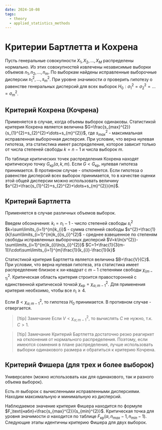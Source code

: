 ```yaml
---
date: 2024-10-08
tags:
  - theory
  - applied_statistics_methods
---
```

# Критерии Бартлетта и Кохрена
Пусть генеральные совокупности $X_1,X_2,\dots,X_{M}$ распределены нормально. Из этих совокупностей извлечены независимые выборки объемов $n_1,n_{2},\dots,n_{m}$.
По выборкам найдены исправленные выборочные дисперсии $s_{1}^{2},\dots,s_m^2$. При уровне значимости $\alpha$ проверить гипотезу о равенстве генеральных дисперсий для всех выборок $H_{0}:\sigma_{1}^{2}=\sigma_{2}^{2}=\dots=\sigma_{m}^{2}$.
## Критерий Кохрена (Кочрена)
Применяется в случае, когда объемы выборок одинаковы. Статистикой критерия Кохрена является величина $G=\frac{s_{max}^{2}}{s_{1}^{2}+s_{2}^{2}+\dots+s_{m}^{2}}$, где $s_{max}^{2}$ - максимальная исправленная выборочная дисперсия. При условии, что верна нулевая гипотеза, эта статистика имеет распределение, которое зависит только от числа степеней свободы $k=n-1$ и числа выборок $m$.

По таблице критических точек распределения Кохрена находят критическую точку $G_\text{кр}(\alpha,k,m)$. Если $G<G_\text{кр}$, нулевая гипотеза принимается. В противном случае - отклоняется.
Если гипотеза о равенстве дисперсий всех выборок принимается, то в качестве оценки этой общей дисперсии можно использовать величину $s^{2}=\frac{s_{1}^{2}+s_{2}^{2}+\dots+s_{m}^{2}}{m}$.

## Критерий Бартлетта
Применяется в случае различных объемов выборок.

Введем обозначения:
$k_{i}=n_{i}-1$ - число степеней свободы $s_{i}^{2}$
$k=\sum\limits_{i=1}^{m}k_{i}$ - сумма степеней свободы
$s^{2}=\frac{1}{k}\sum\limits_{i=1}^{m}k_{i}s_{i}^{2}$ - среднее взвешенное по степеням свободы исправленных выборочных дисперсий
$V=k\ln{s^{2}}-\sum\limits_{i=1}^{m}k_{i}\ln{s_{i}^{2}}$
$C=1+\frac{1}{3(m-1)}\cdot\sum\limits_{i=1}^{m}\frac{1}{k_{i}}-\frac{1}{k}$

Статистикой критерия Бартлетта является величина $B=\frac{V}{C}$.
При условии, что верна нулевая гипотеза, эта статистика имеет распределение близкое к хи-квадрат с $m-1$ степенями свободы $\chi_{(m-1)}^{2}$. Критическая область критерия строится правосторонней с единственной критической точкой $\chi_\text{кр}=\chi_{\alpha;m-1}^{2}$.
Для применения критерия необхоимо, чтобы все $n_{i}\geq4$.

Если $B<\chi_{\alpha;m-1}^{2}$, то гипотеза $H_{0}$ принимается. В противном случае - отвергается.

> [!tip] Замечание
> Если $V<\chi_{\alpha;m-1}^{2}$, то вычислять $C$ не нужно, т.к. $C>1$.

> [!tip] Замечание
> Критерий Бартлетта достаточно резко реагиркет на отклонения от нормального распределения.
> Поэтому, если имеются сомнения в плане распределения, лучше использовать выборки одинакового размера и обратиться к критерию Кочрена.

## Критерий Фишера (для трех и более выборок)
Универсален (можно использовать как для одинакового, так и разного объема выборок).

Есть $m$ выборок с вычисленными исправленными дисперсиями.
Находим максимальную и минимальную из дисперсий.

Наблюдаемое значение критерия Фишера находится по формуле $F_\text{набл}=\frac{s_{max}^{2}}{s_{min}^{2}}$.
Критическая точка для уровня значимости $\alpha$ находится по таблице $F_\text{кр}(\alpha,n_{max}-1,n_{min}-1)$.
Следующие этапы идентичны критерию Фишера для двух выборок.